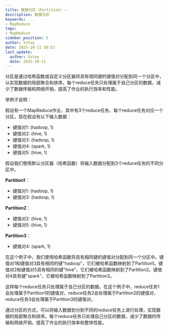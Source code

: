 ```yaml
---
title: 数据分区（Partition）☆☆
description: 数据分区
keywords:
- MapReduce
tags:
- MapReduce
sidebar_position: 5
author: Vstay
date: 2025-10-11 10:53
last_update:
  author: Vstay
  date: 2025-10-11
---
```

分区是通过哈希函数或自定义分区器将具有相同键的键值对分配到同一个分区中，以实现数据的局部聚合和排序。每个reduce任务只处理属于自己分区的数据，减少了数据传输和网络开销，提高了作业的执行效率和性能。

举例子说明：

假设有一个MapReduce作业，其中有3个reduce任务，每个reduce任务对应一个分区。现在假设有以下输入数据：

*   键值对1: (hadoop, 1)
*   键值对2: (hive, 1)
*   键值对3: (hadoop, 1)
*   键值对4: (spark, 1)
*   键值对5: (hive, 1)

假设我们使用默认分区器（哈希函数）将输入数据分配到3个reduce任务的不同分区中。

**Partition1**：

*   键值对1: (hadoop, 1)
*   键值对3: (hadoop, 1)

**Partition2**：

*   键值对2: (hive, 1)
*   键值对5: (hive, 1)

**Partition3**：

*   键值对4: (spark, 1)

在这个例子中，我们使用哈希函数将具有相同键的键值对分配到同一个分区中。键值对1和键值对3具有相同的键"hadoop"，它们被哈希函数映射到了Partition1。键值对2和键值对5具有相同的键"hive"，它们被哈希函数映射到了Partition2。键值对4具有键"spark"，它被哈希函数映射到了Partition3。

这样每个reduce任务只处理属于自己分区的数据。在这个例子中，reduce任务1会处理属于Partition1的键值对，reduce任务2会处理属于Partition2的键值对，reduce任务3会处理属于Partition3的键值对。

通过分区的方式，可以将输入数据划分到不同的reduce任务上进行处理，实现数据的局部聚合和排序。每个reduce任务只处理自己分区的数据，减少了数据的传输和网络开销，提高了作业的执行效率和整体性能。